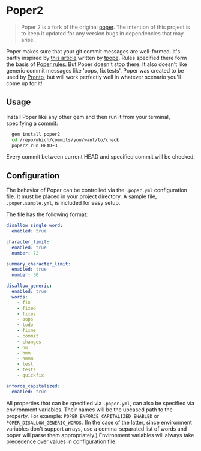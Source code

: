 # Poper2

> Poper 2 is a fork of the original [poper](https://github.com/mmozuras/poper). The intention of this project is to keep it updated for any version bugs in dependencies that may arise.

Poper makes sure that your git commit messages are well-formed. It's partly
inspired by [this article][] written by [tpope][]. Rules specified there form
the basis of [Poper rules][]. But Poper doesn't stop there. It also doesn't
like generic commit messages like 'oops, fix tests'. Poper was created to be
used by [Pronto][], but will work perfectly well in whatever scenario you'll
come up for it!

## Usage

Install Poper like any other gem and then run it from your terminal, specifying
a commit:

```bash
  gem install poper2
  cd /repo/which/commits/you/want/to/check
  poper2 run HEAD~3
```

Every commit between current HEAD and specified commit will be checked.

[this article]: http://tbaggery.com/2008/04/19/a-note-about-git-commit-messages.html
[tpope]: https://twitter.com/tpope
[Poper rules]: https://github.com/mmozuras/poper/tree/master/lib/poper/rule
[Pronto]: https://github.com/mmozuras/pronto

## Configuration

The behavior of Poper can be controlled via the `.poper.yml` configuration
file. It must be placed in your project directory. A sample file, `.poper.sample.yml`, is included for easy setup.

The file has the following format:

```yaml
disallow_single_word:
  enabled: true

character_limit:
  enabled: true
  number: 72

summary_character_limit:
  enabled: true
  number: 50

disallow_generic:
  enabled: true
  words:
    - fix
    - fixed
    - fixes
    - oops
    - todo
    - fixme
    - commit
    - changes
    - hm
    - hmm
    - hmmm
    - test
    - tests
    - quickfix

enforce_capitalized:
  enabled: true
```

All properties that can be specified via `.poper.yml`, can also be specified
via environment variables. Their names will be the upcased path to the property.
For example: `POPER_ENFORCE_CAPITALIZED_ENABLED` or `POPER_DISALLOW_GENERIC_WORDS`. (In the case of the latter, since environment variables don't support arrays, use a comma-separated list of words and poper will parse them appropriately.) Environment variables
will always take precedence over values in configuration file.
